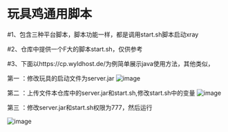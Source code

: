 # 玩具鸡通用脚本


#1、包含三种平台脚本，脚本功能一样，都是调用start.sh脚本启动xray

#2、仓库中提供一个F大的脚本start.sh，仅供参考

#3、下面以https://cp.wyldhost.de/为例简单展示java使用方法，其他类似，

第一  ：修改玩具的启动文件为server.jar
![image](hhttps://github.com/dsadsadsss/dis-wanju/blob/main/png/1.PNG)

第二   ：上传文件本仓库中的server.jar和start.sh,修改start.sh中的变量
![image](hhttps://github.com/dsadsadsss/dis-wanju/blob/main/png/2.PNG)


第三   ：修改server.jar和start.sh权限为777，然后运行

![image](hhttps://github.com/dsadsadsss/dis-wanju/blob/main/png/3.PNG)
